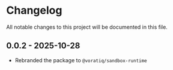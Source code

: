 # Changelog

All notable changes to this project will be documented in this file.

## 0.0.2 - 2025-10-28

- Rebranded the package to `@voratiq/sandbox-runtime`
